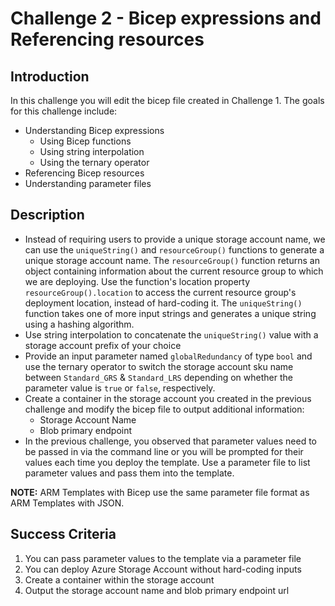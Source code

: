 # Challenge 2 - Bicep expressions and Referencing resources

## Introduction

In this challenge you will edit the bicep file created in Challenge 1. The goals for this challenge include:
+ Understanding Bicep expressions
    + Using Bicep functions
    + Using string interpolation
    + Using the ternary operator
+ Referencing Bicep resources
+ Understanding parameter files

## Description

+ Instead of requiring users to provide a unique storage account name, we can use the `uniqueString()` and `resourceGroup()` functions to generate a unique storage account name. The `resourceGroup()` function returns an object containing information about the current resource group to which we are deploying.  Use the function's location property `resourceGroup().location` to access the current resource group's deployment location, instead of hard-coding it. The `uniqueString()` function takes one of more input strings  and generates a unique string using a hashing algorithm.
+ Use string interpolation to concatenate the `uniqueString()` value with a storage account prefix of your choice
+ Provide an input parameter named `globalRedundancy` of type `bool`  and use the ternary operator to switch the storage account sku name between `Standard_GRS` & `Standard_LRS` depending on whether the parameter value is `true` or `false`, respectively.
+ Create a container in the storage account you created in the previous challenge and modify the bicep file to output additional information:
    + Storage Account Name
    + Blob primary endpoint
+ In the previous challenge, you observed that parameter values need to be passed in via the command line or you will be prompted for their values each time you deploy the template. Use a parameter file to list parameter values and pass them into the template.

**NOTE:** ARM Templates with Bicep use the same parameter file format as ARM Templates with JSON. 

## Success Criteria

1. You can pass parameter values to the template via a parameter file
1. You can deploy Azure Storage Account without hard-coding inputs
1. Create a container within the storage account
1. Output the storage account name and blob primary endpoint url


